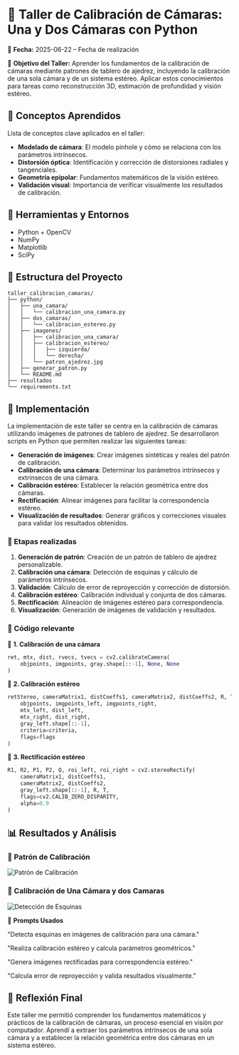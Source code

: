 # 🎯 Taller de Calibración de Cámaras: Una y Dos Cámaras con Python

📅 **Fecha:** 2025-06-22 – Fecha de realización

🎯 **Objetivo del Taller:**
Aprender los fundamentos de la calibración de cámaras mediante patrones de tablero de ajedrez, incluyendo la calibración de una sola cámara y de un sistema estéreo. Aplicar estos conocimientos para tareas como reconstrucción 3D, estimación de profundidad y visión estéreo.

## 🧠 Conceptos Aprendidos

Lista de conceptos clave aplicados en el taller:

* **Modelado de cámara**: El modelo pinhole y cómo se relaciona con los parámetros intrínsecos.
* **Distorsión óptica**: Identificación y corrección de distorsiones radiales y tangenciales.
* **Geometría epipolar**: Fundamentos matemáticos de la visión estéreo.
* **Validación visual**: Importancia de verificar visualmente los resultados de calibración.

## 🔧 Herramientas y Entornos

* Python + OpenCV
* NumPy
* Matplotlib
* SciPy

## 📁 Estructura del Proyecto

```
taller_calibracion_camaras/
├── python/
│   ├── una_camara/
│   │   └── calibracion_una_camara.py
│   ├── dos_camaras/
│   │   └── calibracion_estereo.py
│   ├── imagenes/
│   │   ├── calibracion_una_camara/
│   │   ├── calibracion_estereo/
│   │   │   ├── izquierda/
│   │   │   └── derecha/
│   │   └── patron_ajedrez.jpg
│   ├── generar_patron.py
│   └── README.md
├── resultados
└── requirements.txt
```

## 🧪 Implementación

La implementación de este taller se centra en la calibración de cámaras utilizando imágenes de patrones de tablero de ajedrez. Se desarrollaron scripts en Python que permiten realizar las siguientes tareas:

- **Generación de imágenes**: Crear imágenes sintéticas y reales del patrón de calibración.
- **Calibración de una cámara**: Determinar los parámetros intrínsecos y extrínsecos de una cámara.
- **Calibración estéreo**: Establecer la relación geométrica entre dos cámaras.
- **Rectificación**: Alinear imágenes para facilitar la correspondencia estéreo.
- **Visualización de resultados**: Generar gráficos y correcciones visuales para validar los resultados obtenidos.

### 🔹 Etapas realizadas

1. **Generación de patrón**: Creación de un patrón de tablero de ajedrez personalizable.
2. **Calibración una cámara**: Detección de esquinas y cálculo de parámetros intrínsecos.
3. **Validación**: Cálculo de error de reproyección y corrección de distorsión.
4. **Calibración estéreo**: Calibración individual y conjunta de dos cámaras.
5. **Rectificación**: Alineación de imágenes estéreo para correspondencia.
6. **Visualización**: Generación de imágenes de validación y resultados.

### 🔹 Código relevante

📌 **1. Calibración de una cámara**

```python
ret, mtx, dist, rvecs, tvecs = cv2.calibrateCamera(
    objpoints, imgpoints, gray.shape[::-1], None, None
)
```
📌 **2. Calibración estéreo**

```python
retStereo, cameraMatrix1, distCoeffs1, cameraMatrix2, distCoeffs2, R, T, E, F = cv2.stereoCalibrate(
    objpoints, imgpoints_left, imgpoints_right,
    mtx_left, dist_left,
    mtx_right, dist_right,
    gray_left.shape[::-1],
    criteria=criteria,
    flags=flags
)
```

📌 **3. Rectificación estéreo**

```python
R1, R2, P1, P2, Q, roi_left, roi_right = cv2.stereoRectify(
    cameraMatrix1, distCoeffs1,
    cameraMatrix2, distCoeffs2,
    gray_left.shape[::-1], R, T,
    flags=cv2.CALIB_ZERO_DISPARITY,
    alpha=0.9
)
```

## 📊 Resultados y Análisis

### 📌 Patrón de Calibración
![Patrón de Calibración](./resutados/Resultados_Calibraciones.gif)

### 📌 Calibración de Una Cámara y dos Camaras

![Detección de Esquinas](./resutados/Resultados_Visualizacion_unaCamara-DosCamras.gif)





🧩 **Prompts Usados**

"Detecta esquinas en imágenes de calibración para una cámara."

"Realiza calibración estéreo y calcula parámetros geométricos."

"Genera imágenes rectificadas para correspondencia estéreo."

"Calcula error de reproyección y valida resultados visualmente."

## 💬 Reflexión Final

Este taller me permitió comprender los fundamentos matemáticos y prácticos de la calibración de cámaras, un proceso esencial en visión por computador. Aprendí a extraer los parámetros intrínsecos de una sola cámara y a establecer la relación geométrica entre dos cámaras en un sistema estéreo.

